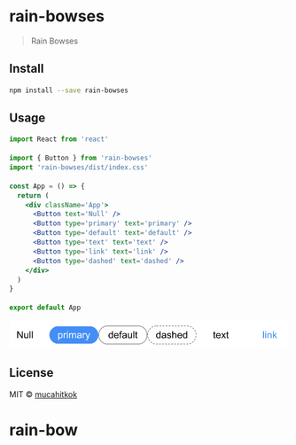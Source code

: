 # rain-bowses

> Rain Bowses


## Install

```bash
npm install --save rain-bowses
```

## Usage

```jsx
import React from 'react'

import { Button } from 'rain-bowses'
import 'rain-bowses/dist/index.css'

const App = () => {
  return (
    <div className='App'>
      <Button text='Null' />
      <Button type='primary' text='primary' />
      <Button type='default' text='default' />
      <Button type='text' text='text' />
      <Button type='link' text='link' />
      <Button type='dashed' text='dashed' />
    </div>
  )
}

export default App
```

![Örenekler](./ex.png)


## License

MIT © [mucahitkok](https://github.com/mucahitkok)
# rain-bow

